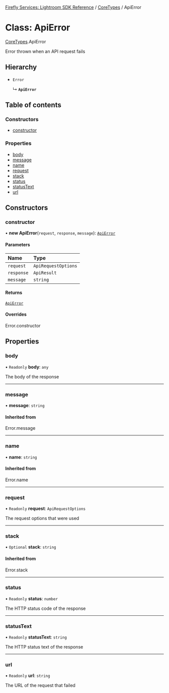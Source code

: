 [Firefly Services: Lightroom SDK Reference](../index.md) / [CoreTypes](../modules/CoreTypes.md) / ApiError

# Class: ApiError

[CoreTypes](../modules/CoreTypes.md).ApiError

Error thrown when an API request fails

## Hierarchy

- `Error`

  ↳ **`ApiError`**

## Table of contents

### Constructors

- [constructor](CoreTypes.ApiError.md#constructor)

### Properties

- [body](CoreTypes.ApiError.md#body)
- [message](CoreTypes.ApiError.md#message)
- [name](CoreTypes.ApiError.md#name)
- [request](CoreTypes.ApiError.md#request)
- [stack](CoreTypes.ApiError.md#stack)
- [status](CoreTypes.ApiError.md#status)
- [statusText](CoreTypes.ApiError.md#statustext)
- [url](CoreTypes.ApiError.md#url)

## Constructors

### constructor

• **new ApiError**(`request`, `response`, `message`): [`ApiError`](CoreTypes.ApiError.md)

#### Parameters

| Name | Type |
| :------ | :------ |
| `request` | `ApiRequestOptions` |
| `response` | `ApiResult` |
| `message` | `string` |

#### Returns

[`ApiError`](CoreTypes.ApiError.md)

#### Overrides

Error.constructor

## Properties

### body

• `Readonly` **body**: `any`

The body of the response

___

### message

• **message**: `string`

#### Inherited from

Error.message

___

### name

• **name**: `string`

#### Inherited from

Error.name

___

### request

• `Readonly` **request**: `ApiRequestOptions`

The request options that were used

___

### stack

• `Optional` **stack**: `string`

#### Inherited from

Error.stack

___

### status

• `Readonly` **status**: `number`

The HTTP status code of the response

___

### statusText

• `Readonly` **statusText**: `string`

The HTTP status text of the response

___

### url

• `Readonly` **url**: `string`

The URL of the request that failed
